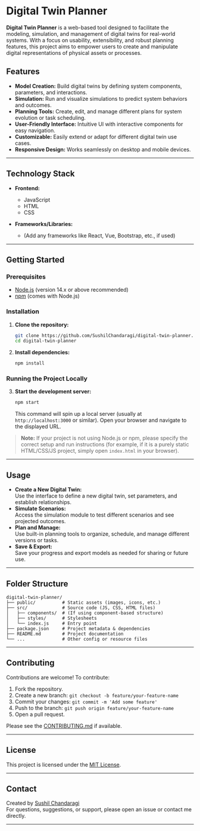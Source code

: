 # Digital Twin Planner

**Digital Twin Planner** is a web-based tool designed to facilitate the modeling, simulation, and management of digital twins for real-world systems. With a focus on usability, extensibility, and robust planning features, this project aims to empower users to create and manipulate digital representations of physical assets or processes.


## Features

- **Model Creation:** Build digital twins by defining system components, parameters, and interactions.
- **Simulation:** Run and visualize simulations to predict system behaviors and outcomes.
- **Planning Tools:** Create, edit, and manage different plans for system evolution or task scheduling.
- **User-Friendly Interface:** Intuitive UI with interactive components for easy navigation.
- **Customizable:** Easily extend or adapt for different digital twin use cases.
- **Responsive Design:** Works seamlessly on desktop and mobile devices.

---

## Technology Stack

- **Frontend:**  
  - JavaScript  
  - HTML  
  - CSS

- **Frameworks/Libraries:**  
  - (Add any frameworks like React, Vue, Bootstrap, etc., if used)

---

## Getting Started

### Prerequisites

- [Node.js](https://nodejs.org/en/) (version 14.x or above recommended)
- [npm](https://www.npmjs.com/) (comes with Node.js)

### Installation

1. **Clone the repository:**
   ```bash
   git clone https://github.com/SushilChandaragi/digital-twin-planner.git
   cd digital-twin-planner
   ```

2. **Install dependencies:**
   ```bash
   npm install
   ```

### Running the Project Locally

3. **Start the development server:**
   ```bash
   npm start
   ```
   This command will spin up a local server (usually at `http://localhost:3000` or similar). Open your browser and navigate to the displayed URL.

> **Note:** If your project is not using Node.js or npm, please specify the correct setup and run instructions (for example, if it is a purely static HTML/CSS/JS project, simply open `index.html` in your browser).

---

## Usage

- **Create a New Digital Twin:**  
  Use the interface to define a new digital twin, set parameters, and establish relationships.
- **Simulate Scenarios:**  
  Access the simulation module to test different scenarios and see projected outcomes.
- **Plan and Manage:**  
  Use built-in planning tools to organize, schedule, and manage different versions or tasks.
- **Save & Export:**  
  Save your progress and export models as needed for sharing or future use.

---

## Folder Structure

```
digital-twin-planner/
├── public/          # Static assets (images, icons, etc.)
├── src/             # Source code (JS, CSS, HTML files)
│   ├── components/  # (If using component-based structure)
│   ├── styles/      # Stylesheets
│   └── index.js     # Entry point
├── package.json     # Project metadata & dependencies
├── README.md        # Project documentation
└── ...              # Other config or resource files
```

---

## Contributing

Contributions are welcome! To contribute:

1. Fork the repository.
2. Create a new branch: `git checkout -b feature/your-feature-name`
3. Commit your changes: `git commit -m 'Add some feature'`
4. Push to the branch: `git push origin feature/your-feature-name`
5. Open a pull request.

Please see the [CONTRIBUTING.md](CONTRIBUTING.md) if available.

---

## License

This project is licensed under the [MIT License](LICENSE).

---

## Contact

Created by [Sushil Chandaragi](https://github.com/SushilChandaragi)  
For questions, suggestions, or support, please open an issue or contact me directly.

---
